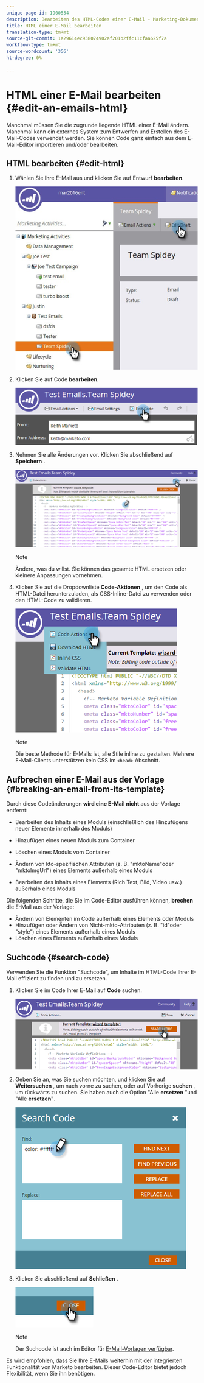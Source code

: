 ```yaml
---
unique-page-id: 1900554
description: Bearbeiten des HTML-Codes einer E-Mail - Marketing-Dokumente - Produktdokumentation
title: HTML einer E-Mail bearbeiten
translation-type: tm+mt
source-git-commit: 1a29614ec938074902af201b2ffc11cfaa625f7a
workflow-type: tm+mt
source-wordcount: '356'
ht-degree: 0%

---
```



# HTML einer E-Mail bearbeiten {#edit-an-emails-html}

Manchmal müssen Sie die zugrunde liegende HTML einer E-Mail ändern. Manchmal kann ein externes System zum Entwerfen und Erstellen des E-Mail-Codes verwendet werden. Sie können Code ganz einfach aus dem E-Mail-Editor importieren und/oder bearbeiten.

## HTML bearbeiten {#edit-html}

1. Wählen Sie Ihre E-Mail aus und klicken Sie auf Entwurf **bearbeiten**.

   ![](assets/teamspidey.jpg)

1. Klicken Sie auf Code **bearbeiten**.

   ![](assets/two-4.png)

1. Nehmen Sie alle Änderungen vor. Klicken Sie abschließend auf **Speichern** .

   ![](assets/three-3.png)

   >[!NOTE]
   >
   >Ändere, was du willst. Sie können das gesamte HTML ersetzen oder kleinere Anpassungen vornehmen.

1. Klicken Sie auf die Dropdownliste **Code-Aktionen** , um den Code als HTML-Datei herunterzuladen, als CSS-Inline-Datei zu verwenden oder den HTML-Code zu validieren.

   ![](assets/four-2.png)

   >[!NOTE]
   >
   >Die beste Methode für E-Mails ist, alle Stile inline zu gestalten. Mehrere E-Mail-Clients unterstützen kein CSS im `<head>` Abschnitt.

## Aufbrechen einer E-Mail aus der Vorlage {#breaking-an-email-from-its-template}

Durch diese Codeänderungen **wird eine E-Mail nicht** aus der Vorlage entfernt:

* Bearbeiten des Inhalts eines Moduls (einschließlich des Hinzufügens neuer Elemente innerhalb des Moduls)
* Hinzufügen eines neuen Moduls zum Container
* Löschen eines Moduls vom Container

* Ändern von kto-spezifischen Attributen (z. B. &quot;mktoName&quot;oder &quot;mktoImgUrl&quot;) eines Elements außerhalb eines Moduls
* Bearbeiten des Inhalts eines Elements (Rich Text, Bild, Video usw.) außerhalb eines Moduls

Die folgenden Schritte, die Sie im Code-Editor ausführen können, **brechen** die E-Mail aus der Vorlage:

* Ändern von Elementen im Code außerhalb eines Elements oder Moduls
* Hinzufügen oder Ändern von Nicht-mkto-Attributen (z. B. &quot;id&quot;oder &quot;style&quot;) eines Elements außerhalb eines Moduls
* Löschen eines Elements außerhalb eines Moduls

## Suchcode {#search-code}

Verwenden Sie die Funktion &quot;Suchcode&quot;, um Inhalte im HTML-Code Ihrer E-Mail effizient zu finden und zu ersetzen.

1. Klicken Sie im Code Ihrer E-Mail auf **Code** suchen.

   ![](assets/five-2.png)

1. Geben Sie an, was Sie suchen möchten, und klicken Sie auf **Weitersuchen** , um nach vorne zu suchen, oder auf Vorherige **suchen** , um rückwärts zu suchen. Sie haben auch die Option &quot;Alle **ersetzen** &quot;und &quot;Alle **ersetzen&quot;**.

   ![](assets/six-1.png)

1. Klicken Sie abschließend auf **Schließen** .

   ![](assets/seven.png)

   >[!NOTE]
   >
   >Der Suchcode ist auch im Editor für [E-Mail-Vorlagen verfügbar](http://docs.marketo.com/display/DOCS/Create+a+New+Email+Template).

Es wird empfohlen, dass Sie Ihre E-Mails weiterhin mit der integrierten Funktionalität von Marketo bearbeiten. Dieser Code-Editor bietet jedoch Flexibilität, wenn Sie ihn benötigen.
